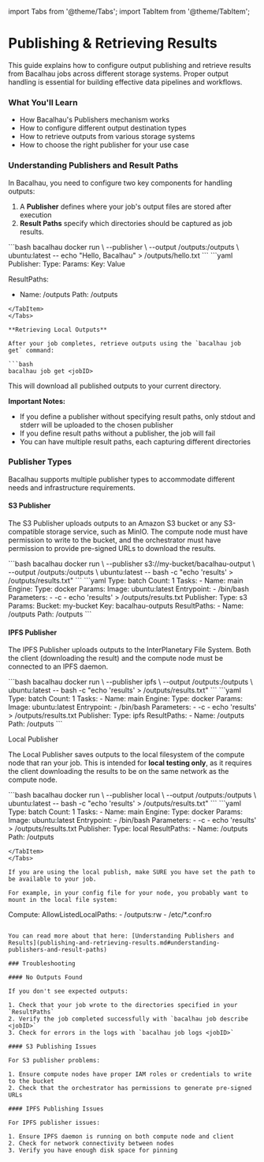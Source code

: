 import Tabs from '@theme/Tabs';
import TabItem from '@theme/TabItem';

# Publishing & Retrieving Results

This guide explains how to configure output publishing and retrieve results from Bacalhau jobs across different storage systems. Proper output handling is essential for building effective data pipelines and workflows.

### What You'll Learn

* How Bacalhau's Publishers mechanism works
* How to configure different output destination types
* How to retrieve outputs from various storage systems
* How to choose the right publisher for your use case

### Understanding Publishers and Result Paths

In Bacalhau, you need to configure two key components for handling outputs:

1. A **Publisher** defines where your job's output files are stored after execution
2. **Result Paths** specify which directories should be captured as job results.&#x20;

<Tabs>
<TabItem value="Imperative" label="Imperative">
```bash
bacalhau docker run \
  --publisher <uri><path> \
  --output /outputs:/outputs \
  ubuntu:latest -- echo "Hello, Bacalhau" > /outputs/hello.txt
```
</TabItem>

<TabItem value="Declarative" label="Declarative">
```yaml
Publisher:
  Type: <type>
  Params:
    Key: Value

ResultPaths:
  - Name: /outputs
    Path: /outputs
```
</TabItem>
</Tabs>

**Retrieving Local Outputs**

After your job completes, retrieve outputs using the `bacalhau job get` command:

```bash
bacalhau job get <jobID>
```

This will download all published outputs to your current directory.



**Important Notes:**

* If you define a publisher without specifying result paths, only stdout and stderr will be uploaded to the chosen publisher
* If you define result paths without a publisher, the job will fail
* You can have multiple result paths, each capturing different directories

### Publisher Types

Bacalhau supports multiple publisher types to accommodate different needs and infrastructure requirements.

#### S3 Publisher

The S3 Publisher uploads outputs to an Amazon S3 bucket or any S3-compatible storage service, such as MinIO. The compute node must have permission to write to the bucket, and the orchestrator must have permission to provide pre-signed URLs to download the results.

<Tabs>
<TabItem value="Imperative" label="Imperative">
```bash
bacalhau docker run \
  --publisher s3://my-bucket/bacalhau-output \
  --output /outputs:/outputs \
  ubuntu:latest -- bash -c "echo 'results' > /outputs/results.txt"
```
</TabItem>

<TabItem value="Declarative" label="Declarative">
```yaml
Type: batch
Count: 1
Tasks:
  - Name: main
    Engine:
      Type: docker
      Params:
        Image: ubuntu:latest
        Entrypoint:
          - /bin/bash
        Parameters:
          - -c
          - echo 'results' > /outputs/results.txt
    Publisher:
      Type: s3
      Params:
        Bucket: my-bucket
        Key: bacalhau-outputs
    ResultPaths:
      - Name: /outputs
        Path: /outputs
```
</TabItem>
</Tabs>

#### IPFS Publisher

The IPFS Publisher uploads outputs to the InterPlanetary File System. Both the client (downloading the result) and the compute node must be connected to an IPFS daemon.

<Tabs>
<TabItem value="Imperative" label="Imperative">
```bash
bacalhau docker run \
  --publisher ipfs \
  --output /outputs:/outputs \
  ubuntu:latest -- bash -c "echo 'results' > /outputs/results.txt"
```
</TabItem>

<TabItem value="Declarative" label="Declarative">
```yaml
Type: batch
Count: 1
Tasks:
  - Name: main
    Engine:
      Type: docker
      Params:
        Image: ubuntu:latest
        Entrypoint:
          - /bin/bash
        Parameters:
          - -c
          - echo 'results' > /outputs/results.txt
    Publisher:
      Type: ipfs
    ResultPaths:
      - Name: /outputs
        Path: /outputs
```
</TabItem>
</Tabs>

Local Publisher

The Local Publisher saves outputs to the local filesystem of the compute node that ran your job. This is intended for **local testing only**, as it requires the client downloading the results to be on the same network as the compute node.

<Tabs>
<TabItem value="Imperative" label="Imperative">
```bash
bacalhau docker run \
  --publisher local \
  --output /outputs:/outputs \
  ubuntu:latest -- bash -c "echo 'results' > /outputs/results.txt"
```
</TabItem>

<TabItem value="Declarative" label="Declarative">
```yaml
Type: batch
Count: 1
Tasks:
  - Name: main
    Engine:
      Type: docker
      Params:
        Image: ubuntu:latest
        Entrypoint:
          - /bin/bash
        Parameters:
          - -c
          - echo 'results' > /outputs/results.txt
    Publisher:
      Type: local
    ResultPaths:
      - Name: /outputs
        Path: /outputs

```
</TabItem>
</Tabs>

If you are using the local publish, make SURE you have set the path to be available to your job.

For example, in your config file for your node, you probably want to mount in the local file system:

```
Compute:
    AllowListedLocalPaths:
        - /outputs:rw
        - /etc/*.conf:ro
```

You can read more about that here: [Understanding Publishers and Results](publishing-and-retrieving-results.md#understanding-publishers-and-result-paths)

### Troubleshooting

#### No Outputs Found

If you don't see expected outputs:

1. Check that your job wrote to the directories specified in your `ResultPaths`
2. Verify the job completed successfully with `bacalhau job describe <jobID>`
3. Check for errors in the logs with `bacalhau job logs <jobID>`

#### S3 Publishing Issues

For S3 publisher problems:

1. Ensure compute nodes have proper IAM roles or credentials to write to the bucket
2. Check that the orchestrator has permissions to generate pre-signed URLs

#### IPFS Publishing Issues

For IPFS publisher issues:

1. Ensure IPFS daemon is running on both compute node and client
2. Check for network connectivity between nodes
3. Verify you have enough disk space for pinning
